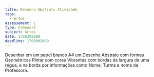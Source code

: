 ```yaml
---
title: Desenho Abstrato Atividade
tags:
  - Artes
assessement: 1
type: homework
subject: Artes
date: 1708398000
deadline: 1709002800
---
```

Desenhar em um papel branco A4 um Desenho Abstrato com formas Geométricas Pintar com cores Vibrantes com bordas da largura de uma régua, e na borda por informações como Nome, Turma e nome da Professora.